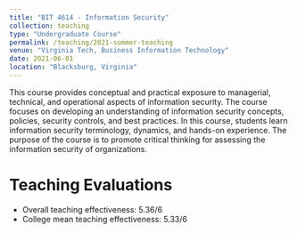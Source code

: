 ```yaml
---
title: "BIT 4614 - Information Security"
collection: teaching
type: "Undergraduate Course"
permalink: /teaching/2021-summer-teaching
venue: "Virginia Tech, Business Information Technology"
date: 2021-06-01
location: "Blacksburg, Virginia"
---
```


This course provides conceptual and practical exposure to managerial, technical, and operational aspects of information security. The course focuses on developing an understanding of information security concepts, policies, security controls, and best practices. In this course, students learn information security terminology, dynamics, and hands-on experience. The purpose of the course is to promote critical thinking for assessing the information security of organizations.

Teaching Evaluations
======
* Overall teaching effectiveness: 5.36/6 
* College mean teaching effectiveness: 5.33/6